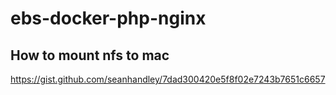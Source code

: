 # ebs-docker-php-nginx

## How to mount nfs to mac
https://gist.github.com/seanhandley/7dad300420e5f8f02e7243b7651c6657